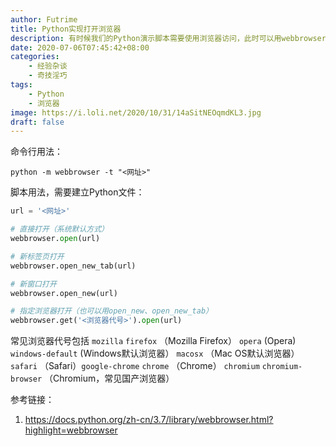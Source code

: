 ```yaml
---
author: Futrime
title: Python实现打开浏览器
description: 有时候我们的Python演示脚本需要使用浏览器访问，此时可以用webbrowser库实现打开浏览器。
date: 2020-07-06T07:45:42+08:00
categories:
    - 经验杂谈
    - 奇技淫巧
tags:
    - Python
    - 浏览器
image: https://i.loli.net/2020/10/31/14aSitNEOqmdKL3.jpg
draft: false
---
```


命令行用法：

    python -m webbrowser -t "<网址>"

脚本用法，需要建立Python文件：

```python
url = '<网址>'

# 直接打开（系统默认方式）
webbrowser.open(url)

# 新标签页打开
webbrowser.open_new_tab(url)

# 新窗口打开
webbrowser.open_new(url)

# 指定浏览器打开（也可以用open_new、open_new_tab）
webbrowser.get('<浏览器代号>').open(url)
```

常见浏览器代号包括 `mozilla` `firefox` （Mozilla Firefox） `opera` (Opera) `windows-default` (Windows默认浏览器） `macosx` （Mac OS默认浏览器） `safari` （Safari）`google-chrome` `chrome` （Chrome） `chromium` `chromium-browser` （Chromium，常见国产浏览器）

参考链接：
1. https://docs.python.org/zh-cn/3.7/library/webbrowser.html?highlight=webbrowser
